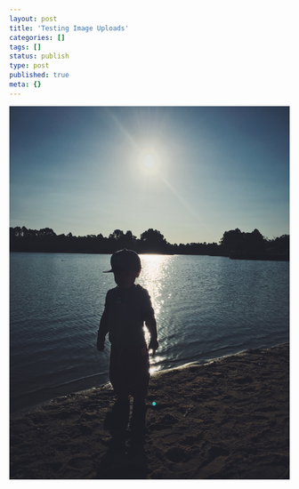 ```yaml
---
layout: post
title: 'Testing Image Uploads'
categories: []
tags: []
status: publish
type: post
published: true
meta: {}
---
```


![Jaxie](/images/Jaxie.jpeg)